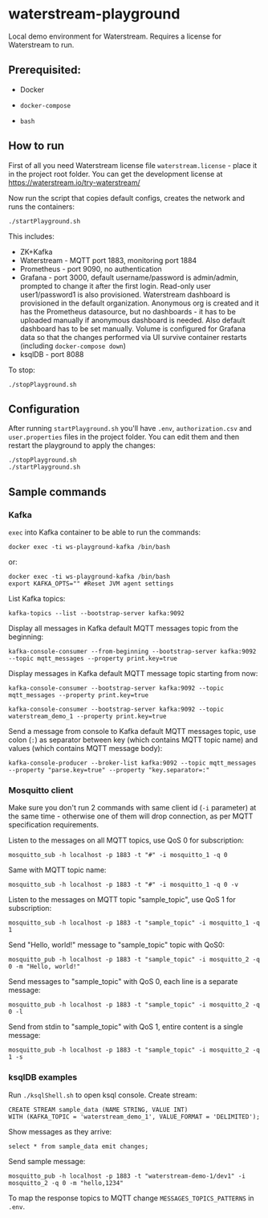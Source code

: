 # waterstream-playground

Local demo environment for Waterstream. Requires a license for Waterstream to run.

## Prerequisited:

- Docker

- `docker-compose`

- `bash`

## How to run 

First of all you need Waterstream license file `waterstream.license` - place it in the project root folder. 
You can get the development license at https://waterstream.io/try-waterstream/

Now run the script that copies default configs, creates the network and runs the containers:

    ./startPlayground.sh
     
This includes:

- ZK+Kafka
- Waterstream - MQTT port 1883, monitoring port 1884
- Prometheus - port 9090, no authentication
- Grafana - port 3000, default username/password is admin/admin, prompted to change it after the first login.
Read-only user user1/password1 is also provisioned.
Waterstream dashboard is provisioned in the default organization. Anonymous org is created and it has 
the Prometheus datasource, but no dashboards - it has to be uploaded manually if anonymous dashboard is needed.
Also default dashboard has to be set manually.
Volume is configured for Grafana data so that the changes performed via UI survive container restarts 
(including `docker-compose down`)
- ksqlDB - port 8088

To stop:

    ./stopPlayground.sh

## Configuration

After running `startPlayground.sh` you'll have `.env`, `authorization.csv` and `user.properties` files 
in the project folder. You can edit them and then restart the playground to apply the changes: 

    ./stopPlayground.sh
    ./startPlayground.sh
 
## Sample commands

### Kafka

`exec` into Kafka container to be able to run the commands:

    docker exec -ti ws-playground-kafka /bin/bash

or: 
    
    docker exec -ti ws-playground-kafka /bin/bash
    export KAFKA_OPTS="" #Reset JVM agent settings

List Kafka topics:

    kafka-topics --list --bootstrap-server kafka:9092

Display all messages in Kafka default MQTT messages topic from the beginning:
    
    kafka-console-consumer --from-beginning --bootstrap-server kafka:9092 --topic mqtt_messages --property print.key=true

Display messages in Kafka default MQTT message topic starting from now:    

    kafka-console-consumer --bootstrap-server kafka:9092 --topic mqtt_messages --property print.key=true
    
    kafka-console-consumer --bootstrap-server kafka:9092 --topic waterstream_demo_1 --property print.key=true
    
Send a message from console to Kafka default MQTT messages topic, use colon (`:`)  as separator between key 
(which contains MQTT topic name) and values (which contains MQTT message body):
    
    kafka-console-producer --broker-list kafka:9092 --topic mqtt_messages --property "parse.key=true" --property "key.separator=:"

### Mosquitto client 

Make sure you don't run 2 commands with same client id (`-i` parameter) at the same time - otherwise
one of them will drop connection, as per MQTT specification requirements.

Listen to the messages on all MQTT topics, use QoS 0 for subscription:

    mosquitto_sub -h localhost -p 1883 -t "#" -i mosquitto_1 -q 0
    
Same with MQTT topic name: 

    mosquitto_sub -h localhost -p 1883 -t "#" -i mosquitto_1 -q 0 -v
    
Listen to the messages on MQTT topic "sample_topic", use QoS 1 for subscription: 

    mosquitto_sub -h localhost -p 1883 -t "sample_topic" -i mosquitto_1 -q 1 
   
Send "Hello, world!" message to "sample_topic" topic with QoS0:

    mosquitto_pub -h localhost -p 1883 -t "sample_topic" -i mosquitto_2 -q 0 -m "Hello, world!" 
    
Send messages to "sample_topic" with QoS 0, each line is a separate message:

    mosquitto_pub -h localhost -p 1883 -t "sample_topic" -i mosquitto_2 -q 0 -l 
    
Send from stdin to "sample_topic" with QoS 1, entire content is a single message: 

    mosquitto_pub -h localhost -p 1883 -t "sample_topic" -i mosquitto_2 -q 1 -s 


### ksqlDB examples

Run `./ksqlShell.sh` to open ksql console. Create stream:

    CREATE STREAM sample_data (NAME STRING, VALUE INT) 
    WITH (KAFKA_TOPIC = 'waterstream_demo_1', VALUE_FORMAT = 'DELIMITED');

Show messages as they arrive:

    select * from sample_data emit changes;

Send sample message:

    mosquitto_pub -h localhost -p 1883 -t "waterstream-demo-1/dev1" -i mosquitto_2 -q 0 -m "hello,1234"
    
To map the response topics to MQTT change `MESSAGES_TOPICS_PATTERNS` in `.env`.

